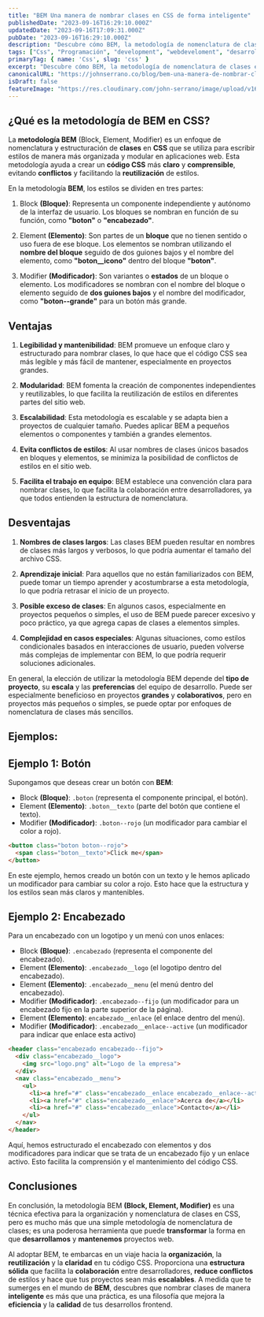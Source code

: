 ```yaml
---
title: "BEM Una manera de nombrar clases en CSS de forma inteligente"
publishedDate: "2023-09-16T16:29:10.000Z"
updatedDate: "2023-09-16T17:09:31.000Z"
pubDate: "2023-09-16T16:29:10.000Z"
description: "Descubre cómo BEM, la metodología de nomenclatura de clases en CSS, revoluciona la forma en que organizas y desarrollas tus proyectos web. Aprende a crear código CSS más limpio y mantenible, mejora la colaboración en equipo y evita conflictos de estilos."
tags: ["Css", "Programación", "development", "webdeveloment", "desarrollo-web", "bem", "BEM", "Metodología", "clases", "class", "frontend", "front-end", "css"]
primaryTag: { name: 'Css', slug: 'css' }
excerpt: "Descubre cómo BEM, la metodología de nomenclatura de clases en CSS, revoluciona la forma en que organizas y desarrollas tus proyectos web. Aprende a crear código CSS más limpio y mantenible, mejora la colaboración en equipo y evita conflictos de estilos."
canonicalURL: "https://johnserrano.co/blog/bem-una-manera-de-nombrar-clases-en-css-de-forma-inteligente"
isDraft: false
featureImage: "https://res.cloudinary.com/john-serrano/image/upload/v1694898177/John%20Serrano/Blog%20Post/bem-una-manera-de-nombrar-clases-en-css-de-forma-inteligente/base-portada_sfn7zg.webp"
---
```


## ¿Qué es la metodología de BEM en CSS?

La **metodología BEM** (Block, Element, Modifier) es un enfoque de nomenclatura y estructuración de **clases** en **CSS** que se utiliza para escribir estilos de manera más organizada y modular en aplicaciones web. Esta metodología ayuda a crear un **código CSS** más **claro** y **comprensible**, evitando **conflictos** y facilitando la **reutilización** de estilos.

En la metodología **BEM**, los estilos se dividen en tres partes:

1. Block **(Bloque)**: Representa un componente independiente y autónomo de la interfaz de usuario. Los bloques se nombran en función de su función, como **"boton"** o **"encabezado"**.

2. Element **(Elemento)**: Son partes de un **bloque** que no tienen sentido o uso fuera de ese bloque. Los elementos se nombran utilizando el **nombre del bloque** seguido de dos guiones bajos y el nombre del elemento, como **"boton__icono"** dentro del bloque **"boton"**.

3. Modifier **(Modificador)**: Son variantes o **estados** de un bloque o elemento. Los modificadores se nombran con el nombre del bloque o elemento seguido de **dos guiones bajos** y el nombre del modificador, como **"boton--grande"** para un botón más grande.

## Ventajas

1. **Legibilidad y mantenibilidad**: BEM promueve un enfoque claro y estructurado para nombrar clases, lo que hace que el código CSS sea más legible y más fácil de mantener, especialmente en proyectos grandes.

1. **Modularidad**: BEM fomenta la creación de componentes independientes y reutilizables, lo que facilita la reutilización de estilos en diferentes partes del sitio web.

2. **Escalabilidad**: Esta metodología es escalable y se adapta bien a proyectos de cualquier tamaño. Puedes aplicar BEM a pequeños elementos o componentes y también a grandes elementos.

3. **Evita conflictos de estilos**: Al usar nombres de clases únicos basados en bloques y elementos, se minimiza la posibilidad de conflictos de estilos en el sitio web.

4. **Facilita el trabajo en equipo**: BEM establece una convención clara para nombrar clases, lo que facilita la colaboración entre desarrolladores, ya que todos entienden la estructura de nomenclatura.

## Desventajas

1. **Nombres de clases largos**: Las clases BEM pueden resultar en nombres de clases más largos y verbosos, lo que podría aumentar el tamaño del archivo CSS.

2. **Aprendizaje inicial**: Para aquellos que no están familiarizados con BEM, puede tomar un tiempo aprender y acostumbrarse a esta metodología, lo que podría retrasar el inicio de un proyecto.

3. **Posible exceso de clases**: En algunos casos, especialmente en proyectos pequeños o simples, el uso de BEM puede parecer excesivo y poco práctico, ya que agrega capas de clases a elementos simples.

4. **Complejidad en casos especiales**: Algunas situaciones, como estilos condicionales basados en interacciones de usuario, pueden volverse más complejas de implementar con BEM, lo que podría requerir soluciones adicionales.

En general, la elección de utilizar la metodología BEM depende del **tipo de proyecto**, su **escala** y las **preferencias** del equipo de desarrollo. Puede ser especialmente beneficioso en proyectos **grandes** y **colaborativos**, pero en proyectos más pequeños o simples, se puede optar por enfoques de nomenclatura de clases más sencillos.

## Ejemplos:

## Ejemplo 1: Botón

Supongamos que deseas crear un botón con **BEM**:

* Block **(Bloque)**: `.boton` (representa el componente principal, el botón).
* Element **(Elemento)**: `.boton__texto` (parte del botón que contiene el texto).
* Modifier **(Modificador)**: `.boton--rojo` (un modificador para cambiar el color a rojo).

```html
<button class="boton boton--rojo">
  <span class="boton__texto">Click me</span>
</button>
```

En este ejemplo, hemos creado un botón con un texto y le hemos aplicado un modificador para cambiar su color a rojo. Esto hace que la estructura y los estilos sean más claros y mantenibles.

## Ejemplo 2: Encabezado

Para un encabezado con un logotipo y un menú con unos enlaces:

* Block **(Bloque)**: `.encabezado` (representa el componente del encabezado).
* Element **(Elemento)**: `.encabezado__logo` (el logotipo dentro del encabezado).
* Element **(Elemento)**: `.encabezado__menu` (el menú dentro del encabezado).
* Modifier **(Modificador)**: `.encabezado--fijo` (un modificador para un encabezado fijo en la parte superior de la página).
* Element **(Elemento)**: `encabezado__enlace` (el enlace dentro del menú).
* Modifier **(Modificador)**: `.encabezado__enlace--active` (un modificador para indicar que enlace esta activo)

```html
<header class="encabezado encabezado--fijo">
  <div class="encabezado__logo">
    <img src="logo.png" alt="Logo de la empresa">
  </div>
  <nav class="encabezado__menu">
    <ul>
      <li><a href="#" class="encabezado__enlace encabezado__enlace--active">Inicio</a></li>
      <li><a href="#" class="encabezado__enlace">Acerca de</a></li>
      <li><a href="#" class="encabezado__enlace">Contacto</a></li>
    </ul>
  </nav>
</header>
```

Aquí, hemos estructurado el encabezado con elementos y dos modificadores para indicar que se trata de un encabezado fijo y un enlace activo. Esto facilita la comprensión y el mantenimiento del código CSS.

## Conclusiones

En conclusión, la metodología BEM **(Block, Element, Modifier)** es una técnica efectiva para la organización y nomenclatura de clases en CSS, pero es mucho más que una simple metodología de nomenclatura de clases; es una poderosa herramienta que puede **transformar** la forma en que **desarrollamos** y **mantenemos** proyectos web. 

Al adoptar BEM, te embarcas en un viaje hacia la **organización**, la **reutilización** y la **claridad** en tu código CSS. Proporciona una **estructura sólida** que facilita la **colaboración** entre desarrolladores, **reduce conflictos** de estilos y hace que tus proyectos sean más **escalables**. A medida que te sumerges en el mundo de **BEM**, descubres que nombrar clases de manera **inteligente** es más que una práctica, es una filosofía que mejora la **eficiencia** y la **calidad** de tus desarrollos frontend.
